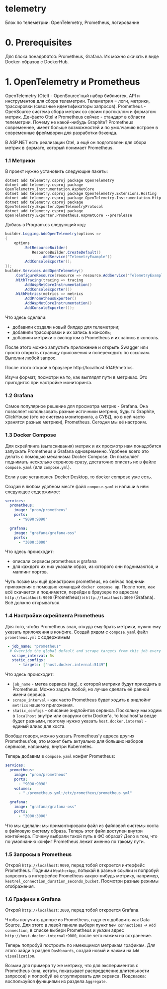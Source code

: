 # telemetry

Блок по телеметрии: OpenTelemetry, Prometheus, логирование

# 0. Prerequisites

Для блока понадобятся: Prometheus, Grafana. Их можно скачать в виде Docker-образов с DockerHub.

# 1. OpenTelemetry и Prometheus

OpenTelemetry (Otel) - OpenSource'ный набор библиотек, API и инструментов для сбора телеметрии. Телеметрия = логи, метрики, трассировки (сквозные идентификаторы запросов).
Prometheus - OpenSource система сбора метрик со своим протоколом и форматом метрик.
Де-факто Otel и Prometheus сейчас - стандарт в области телеметрии. Почему не какой-нибудь Graphite? Prometheus современнее, имеет больше возможностей и по умолчанию встроен
в современные фреймворки для разработки бэкенда.

В ASP.NET есть реализации Otel, а ещё он подготовлен для сбора метрик в формате, который понимает Prometheus.

### 1.1 Метрики

В проект нужно установить следующие пакеты:

```
dotnet add telemetry.csproj package OpenTelemetry
dotnet add telemetry.csproj package OpenTelemetry.Instrumentation.AspNetCore
dotnet add telemetry.csproj package OpenTelemetry.Extensions.Hosting
dotnet add telemetry.csproj package OpenTelemetry.Instrumentation.Http
dotnet add telemetry.csproj package OpenTelemetry.Exporter.OpenTelemetryProtocol
dotnet add telemetry.csproj package OpenTelemetry.Exporter.Prometheus.AspNetCore --prerelease
```

Добавь в Program.cs следующий код:

```cs
builder.Logging.AddOpenTelemetry(options =>
{
    options
        .SetResourceBuilder(
            ResourceBuilder.CreateDefault()
                .AddService("TelemetryExample"))
        .AddConsoleExporter();
});
builder.Services.AddOpenTelemetry()
    .ConfigureResource(resource => resource.AddService("TelemetryExample"))
    .WithTracing(tracing => tracing
        .AddAspNetCoreInstrumentation()
        .AddConsoleExporter())
    .WithMetrics(metrics => metrics
        .AddPrometheusExporter()
        .AddAspNetCoreInstrumentation()
        .AddConsoleExporter());
```

Что здесь сделали:

- добавили создали новый билдер для телеметрии;
- добавили трассировки и их запись в консоль;
- добавили метрики с экспортом в Prometheus и их запись в консоль.

После этого можно запустить приложение и открыть Swagger или просто открыть страницу приложения и попереходить по ссылкам.
Выполни любой запрос.

После этого открой в браузере http://localhost:5149/metrics.

Изучи формат, посмотри на то, как выглядят пути в метриках. Это пригодится при настройке мониторинга.

### 1.2 Grafana

Самое популярное решение для просмотра метрик - Grafana. Она позволяет использовать разные источники метрник, будь то Graphite, ClickHouse (это не система мониторинга, а СУБД,
но в ней часто хранятся разные метрики), Prometheus. Сегодня мы её настроим.

### 1.3 Docker Compose

Для скрейпинга (вытаскивания) метрик и их просмотр нам понадобится запускать Prometheus и Grafana одновременно. Удобнее всего это делать с помощью механизма Docker Compose.
Он позволяет поднимать несколько сервисов сразу, достаточно описать их в файле `compose.yaml` (или `compose.yml`).

Если у вас установлен Docker Desktop, то docker compose уже есть.

Создай в любом удобном месте файл `compose.yaml` и напиши в нём следующее содержимое:

```yaml
services:
  prometheus:
    image: "prom/prometheus"
    ports:
      - "9090:9090"

  grafana:
    image: "grafana/grafana-oss"
    ports:
      - "3000:3000"
```

Что здесь происходит:

- описали сервисы prometheus и grafana
- для каждого их них указали образ, из которого они поднимаются, и маппинг портов.

Чуть позже мы ещё донастроим prometheus, но сейчас подними приложения с помощью командый
`docker compose up`. После того, как всё скачается и поднимется, перейди в браузере по адресам
`http://localhost:9090` (Prometheus) и `http://localhost:3000` (Grafana). Всё должно открываться.

### 1.4 Настройки скрейпинга Prometheus

Для того, чтобы Prometheus знал, откуда ему брать метрики, нужно ему указать приложения в конфиге.
Создай рядом с `compose.yaml` файл `prometheus.yml` с содержимым

```yaml
 - job_name: "prometheus"
  # Override the global default and scrape targets from this job every 5 seconds.
   scrape_interval: 5s
   static_configs:
      - targets: ["host.docker.internal:5149"]
```

Что здесь происходит:
- `job_name` - метка сервиса (tag), с которой метрики будут приходить в Prometheus. Можно задать любой, но лучше сделать её
равной имени сервиса.
- `scrape_interval` - как часто Prometheus будет ходить в эндпойнт `metrics` нашего приложения.
- `static_configs` - описание эндпойнтов сервиса.
Поскольку мы ходим в `localhost` внутри или снаружи сети Docker'а, то localhost'ы везде будет разными,
поэтому нужно указать `host.docker.internal` - единый алиас для хоста.

Вообще говоря, можно указать Prometheus'у адреса других Prometheus'ов, это может быть актуально для больших наборов сервисов,
например, внутри Kubernetes. 

Теперь добавим в `compose.yaml` конфиг Prometheus:
```yaml
services:
  prometheus:
    image: "prom/prometheus"
    ports:
      - "9090:9090"
    volumes:
      - "./prometheus.yml:/etc/prometheus/prometheus.yml"

  grafana:
    image: "grafana/grafana-oss"
    ports:
      - "3000:3000"
```
Что мы сделали: мы примонтировали файл из файловой системы хоста в файловую систему образа. Теперь этот файл доступен внутри контейнера.
Почему выбрали такой путь в ФС образа? Дело в том, что по умолчанию конфиг Prometheus лежит именно по такому пути.

### 1.5 Запросы в Prometheus

Открой `http://localhost:9090`, перед тобой откроется интерфейс Prometheus.
Подними `WeatherApp`, потыкай в разные ссылки и попробуй запросить в интерфейсе Prometheus какую-нибудь метрику, например,
`kestrel_connection_duration_seconds_bucket`. Посмотри разные режимы отображения.

### 1.6 Графики в Grafana

Открой `http://localhost:3000`, перед тобой откроется Grafana.

Чтобы получить данные из Prometheus, надо его добавить как Data Source. Для этого в левой панели выбери пункт
`New connections` -> `Add connection`, в списке выбери Prometheus и укажи адрес `http://host.docker.internal:9000`,
после чего нажим на сохранение.

Теперь попробуй построить по имеющимся метрикам графикам. Для этого зайди в раздел `Dashboards`, создай новый
и нажми на `Add visualization`.

Возьми для примера ту же метрику, что для экспериментов с Prometheus
(она, кстати, показывает распределение длительности запросов) и попробуй её сгруппировать для сервиса. Подсказка:
воспользуйся функциями из раздела `Aggregate`.
